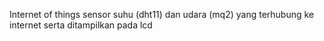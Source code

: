 Internet of things sensor suhu (dht11) dan udara (mq2) yang terhubung ke internet serta ditampilkan pada lcd 
